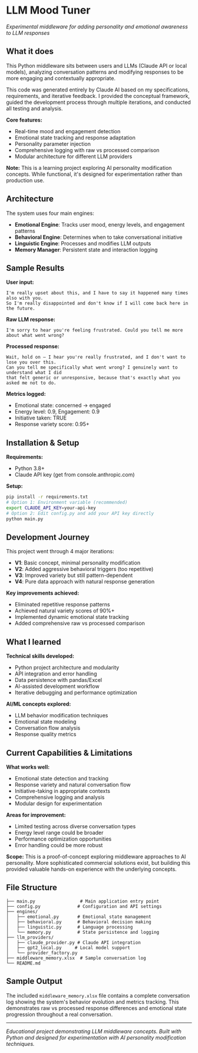 # LLM Mood Tuner

*Experimental middleware for adding personality and emotional awareness to LLM responses*

## What it does

This Python middleware sits between users and LLMs (Claude API or local models), analyzing conversation patterns and modifying responses to be more engaging and contextually appropriate.

This code was generated entirely by Claude AI based on my specifications, 
requirements, and iterative feedback. I provided the conceptual framework, guided the 
development process through multiple iterations, and conducted all testing and analysis.

**Core features:**
- Real-time mood and engagement detection
- Emotional state tracking and response adaptation  
- Personality parameter injection
- Comprehensive logging with raw vs processed comparison
- Modular architecture for different LLM providers

**Note:** This is a learning project exploring AI personality modification concepts. While functional, it's designed for experimentation rather than production use.

## Architecture

The system uses four main engines:
- **Emotional Engine**: Tracks user mood, energy levels, and engagement patterns
- **Behavioral Engine**: Determines when to take conversational initiative  
- **Linguistic Engine**: Processes and modifies LLM outputs
- **Memory Manager**: Persistent state and interaction logging

## Sample Results

**User input:**
```
I'm really upset about this, and I have to say it happened many times also with you.
So I'm really disappointed and don't know if I will come back here in the future.
```

**Raw LLM response:**
```
I'm sorry to hear you're feeling frustrated. Could you tell me more about what went wrong?
```

**Processed response:**
```
Wait, hold on – I hear you're really frustrated, and I don't want to lose you over this. 
Can you tell me specifically what went wrong? I genuinely want to understand what I did 
that felt generic or unresponsive, because that's exactly what you asked me not to do.
```

**Metrics logged:**
- Emotional state: concerned → engaged
- Energy level: 0.9, Engagement: 0.9  
- Initiative taken: TRUE
- Response variety score: 0.95+

## Installation & Setup

**Requirements:**
- Python 3.8+
- Claude API key (get from console.anthropic.com)

**Setup:**
```bash
pip install -r requirements.txt
# Option 1: Environment variable (recommended)
export CLAUDE_API_KEY=your-api-key
# Option 2: Edit config.py and add your API key directly
python main.py
```

## Development Journey

This project went through 4 major iterations:
- **V1**: Basic concept, minimal personality modification
- **V2**: Added aggressive behavioral triggers (too repetitive)
- **V3**: Improved variety but still pattern-dependent  
- **V4**: Pure data approach with natural response generation

**Key improvements achieved:**
- Eliminated repetitive response patterns
- Achieved natural variety scores of 90%+
- Implemented dynamic emotional state tracking
- Added comprehensive raw vs processed comparison

## What I learned

**Technical skills developed:**
- Python project architecture and modularity
- API integration and error handling
- Data persistence with pandas/Excel
- AI-assisted development workflow
- Iterative debugging and performance optimization

**AI/ML concepts explored:**
- LLM behavior modification techniques  
- Emotional state modeling
- Conversation flow analysis
- Response quality metrics

## Current Capabilities & Limitations

**What works well:**
- Emotional state detection and tracking
- Response variety and natural conversation flow
- Initiative-taking in appropriate contexts
- Comprehensive logging and analysis
- Modular design for experimentation

**Areas for improvement:**
- Limited testing across diverse conversation types
- Energy level range could be broader
- Performance optimization opportunities
- Error handling could be more robust

**Scope:** This is a proof-of-concept exploring middleware approaches to AI personality. More sophisticated commercial solutions exist, but building this provided valuable hands-on experience with the underlying concepts.

## File Structure

```
├── main.py                 # Main application entry point
├── config.py              # Configuration and API settings  
├── engines/
│   ├── emotional.py       # Emotional state management
│   ├── behavioral.py      # Behavioral decision making
│   ├── linguistic.py      # Language processing
│   └── memory.py          # State persistence and logging
├── llm_providers/
│   ├── claude_provider.py # Claude API integration
│   ├── gpt2_local.py     # Local model support
│   └── provider_factory.py
├── middleware_memory.xlsx  # Sample conversation log
└── README.md
```

## Sample Output

The included `middleware_memory.xlsx` file contains a complete conversation log showing the system's behavior evolution and metrics tracking. This demonstrates raw vs processed response differences and emotional state progression throughout a real conversation.

---


*Educational project demonstrating LLM middleware concepts. Built with Python and designed for experimentation with AI personality modification techniques.*

